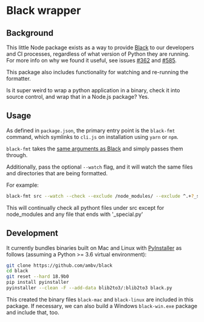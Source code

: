 
# Black wrapper

## Background

This little Node package exists as a way to provide [Black](https://github.com/ambv/black) to our developers and CI processes, regardless of what version of Python they are running. For more info on why we found it useful, see issues [#362](https://github.com/ambv/black/issues/362) and [#585](https://github.com/ambv/black/issues/585).

This package also includes functionality for watching and re-running the formatter.

Is it super weird to wrap a python application in a binary, check it into source control, and wrap that in a Node.js package? Yes.

## Usage

As defined in `package.json`, the primary entry point is the `black-fmt` command, which symlinks to `cli.js` on installation using `yarn` or `npm`.


`black-fmt` takes the [same arguments as Black](https://github.com/ambv/black) and simply passes them through.

Additionally, pass the optional `--watch` flag, and it will watch the same files and directories that are being formatted.

For example:

```bash
black-fmt src --watch --check --exclude /node_modules/ --exclude ^.+?_special.py$
```
This will continually check all pythont files under src except for node_modules and any file that ends with '\_special.py'

## Development

It currently bundles binaries built on Mac and Linux with [PyInstaller](https://www.pyinstaller.org/) as follows (assuming a Python >= 3.6 virtual environment):

```bash
git clone https://github.com/ambv/black
cd black
git reset --hard 18.9b0
pip install pyinstaller
pyinstaller --clean -F --add-data blib2to3/:blib2to3 black.py
```

This created the binary files `black-mac` and `black-linux` are included in this package. If necessary, we can also build a Windows `black-win.exe` package and include that, too.

